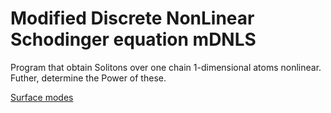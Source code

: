 # Modified Discrete NonLinear Schodinger equation mDNLS

Program that obtain Solitons  over one chain 1-dimensional atoms nonlinear. Futher, determine  the Power of these.

[Surface modes](../modeSurface2021-04-09.png)


